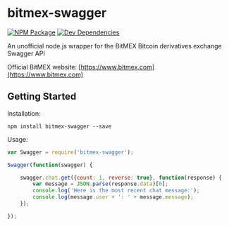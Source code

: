 # bitmex-swagger

[![NPM Package](https://img.shields.io/npm/v/bitmex-swagger.svg?style=flat-square)](https://www.npmjs.org/package/bitmex-swagger)
[![Dev Dependencies](https://img.shields.io/david/thofmann/bitmex-swagger.svg?style=flat-square)](https://www.npmjs.org/package/bitmex-swagger)

An unofficial node.js wrapper for the BitMEX Bitcoin derivatives exchange Swagger API

Official BitMEX website: [https://www.bitmex.com](https://www.bitmex.com)

## Getting Started

Installation:

```
npm install bitmex-swagger --save
```

Usage:

```javascript
var Swagger = require('bitmex-swagger');

Swagger(function(swagger) {

    swagger.chat.get({count: 1, reverse: true}, function(response) {
        var message = JSON.parse(response.data)[0];
        console.log('Here is the most recent chat message:');
        console.log(message.user + ': ' + message.message);
    });

});
```
